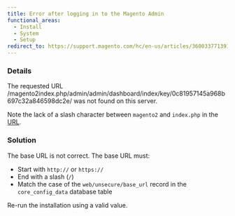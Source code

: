 ```yaml
---
title: Error after logging in to the Magento Admin
functional_areas:
  - Install
  - System
  - Setup
redirect_to: https://support.magento.com/hc/en-us/articles/360033771391
---
```


### Details

  The requested URL /magento2index.php/admin/admin/dashboard/index/key/0c81957145a968b697c32a846598dc2e/ was not found on this server.

Note the lack of a slash character between `magento2` and `index.php` in the [URL](https://glossary.magento.com/url).

### Solution

The base URL is not correct. The base URL must:

*  Start with `http://` or `https://`
*  End with a slash (`/`)
*  Match the case of the `web/unsecure/base_url` record in the `core_config_data` database table

Re-run the installation using a valid value.